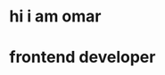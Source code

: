 <html>
    <head>
    </head>
    <body>
       <h1>hi i am omar </h1>
       <h1>frontend developer</h1>
    </body>
</html>
